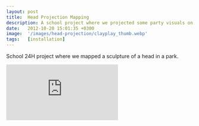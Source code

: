 ```yaml
---
layout: post
title:  Head Projection Mapping 
description: A school project where we projected some party visuals on a head in a park.
date:   2012-10-20 15:01:35 +0300
image:  '/images/head-projection/clayplay_thumb.webp'
tags:   [installation]
---
```

School 24H project where we mapped a sculpture of a head in a park.


<p><iframe src="https://youtu.be/p1eErUNdgTI" frameborder="0" allowfullscreen></iframe></p>

